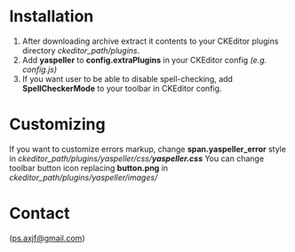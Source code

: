 Installation
========================
1. After downloading archive extract it contents to your CKEditor plugins directory *ckeditor_path/plugins*.
2. Add **yaspeller** to **config.extraPlugins** in your CKEditor config *(e.g. config.js)*
3. If you want user to be able to disable spell-checking, add **SpellCheckerMode** to your toolbar in CKEditor config.

Customizing
========================
If you want to customize errors markup, change **span.yaspeller_error** style in *ckeditor_path/plugins/yaspeller/css/**yaspeller.css***
You can change toolbar button icon replacing **button.png** in *ckeditor_path/plugins/yaspeller/images/*

Contact
========================
(ps.axjf@gmail.com)

